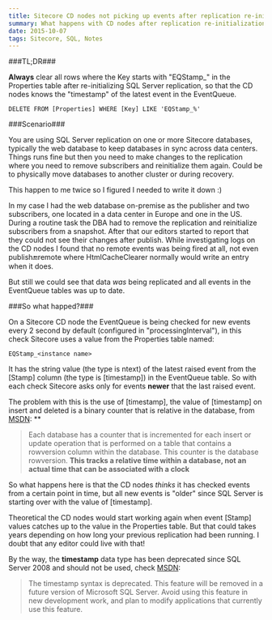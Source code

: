 ```yaml
---
title: Sitecore CD nodes not picking up events after replication re-initialization
summary: What happens with CD nodes after replication re-initialization and why do they ignore all events?
date: 2015-10-07
tags: Sitecore, SQL, Notes
---
```


###TL;DR###

**Always** clear all rows where the Key starts with "EQStamp_" in the Properties table after re-initializing SQL Server replication, so that the CD nodes knows the "timestamp" of the latest event in the EventQueue.

	DELETE FROM [Properties] WHERE [Key] LIKE 'EQStamp_%'

###Scenario###

You are using SQL Server replication on one or more Sitecore databases, typically the web database to keep databases in sync across data centers. Things runs fine but then you need to make changes to the replication where you need to remove subscribers and reinitialize them again. Could be to physically move databases to another cluster or during recovery.

This happen to me twice so I figured I needed to write it down :) 

In my case I had the web database on-premise as the publisher and two subscribers, one located in a data center in Europe and one in the US. During a routine task the DBA had to remove the replication and reinitialize subscribers from a snapshot. After that our editors started to report that they could not see their changes after publish. While investigating logs on the CD nodes I found that no remote events was being fired at all, not even publish:end:remote where HtmlCacheClearer normally would write an entry when it does. 

But still we could see that data *was* being replicated and all events in the EventQueue tables was up to date.

###So what happed?###

On a Sitecore CD node the EventQueue is being checked for new events every 2 second by default (configured in "processingInterval"), in this check Sitecore uses a value from the Properties table named:

	EQStamp_<instance name>
	
It has the string value (the type is ntext) of the latest raised event from the [Stamp] column (the type is [timestamp]) in the EventQueue table. So with each check Sitecore asks only for events **newer** that the last raised event.

The problem with this is the use of [timestamp], the value of [timestamp] on insert and deleted is a binary counter that is relative in the database, from [MSDN](https://msdn.microsoft.com/en-us/library/ms182776.aspx):
**
>Each database has a counter that is incremented for each insert or update operation that is performed on a table that contains a rowversion column within the database. This counter is the database rowversion. **This tracks a relative time within a database, not an actual time that can be associated with a clock**

So what happens here is that the CD nodes *thinks* it has checked events from a certain point in time, but all new events is "older" since SQL Server is starting over with the value of [timestamp].

Theoretical the CD nodes would start working again when event [Stamp] values catches up to the value in the Properties table. But that could takes years depending on how long your previous replication had been running. I doubt that any editor could live with that!

By the way, the **timestamp** data type has been deprecated since SQL Server 2008 and should not be used, check [MSDN](https://msdn.microsoft.com/en-us/library/ms182776.aspx):

>The timestamp syntax is deprecated. This feature will be removed in a future version of Microsoft SQL Server. Avoid using this feature in new development work, and plan to modify applications that currently use this feature.